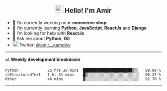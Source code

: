 <h2 align="center"><img src="https://media.giphy.com/media/hvRJCLFzcasrR4ia7z/giphy.gif" width="25px"> Hello! I'm Amir</h2>

- 🔭 I’m currently working on **e-commerce shop**
- 🌱 I’m currently learning **Python**, **JavaScript**, **ReactJs** and **Django**
- 🤔 I’m looking for help with **ReactJs**
- 💬 Ask me about **Python**, **Git**
- <img alt="Amir Kamolov | Twitter" width="18px" src="https://raw.githubusercontent.com/peterthehan/peterthehan/master/assets/twitter.svg" /> Twitter: [@amir__kamolov ](https://twitter.com/amir__kamolov)

---

📊 **Weekly development breakdown**
<!--START_SECTION:waka-->

```text
Python             25 hrs 20 mins  ██████████████████████▒░░   88.99 %
reStructuredText   1 hr 31 mins    █▒░░░░░░░░░░░░░░░░░░░░░░░   05.37 %
Other              46 mins         ▓░░░░░░░░░░░░░░░░░░░░░░░░   02.70 %
```

<!--END_SECTION:waka-->

---
